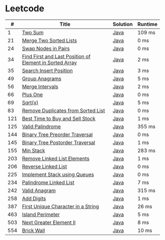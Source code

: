 # Leetcode

| # | Title | Solution | Runtime |
|---| ----- | -------- | ------- |
|1|[ Two Sum](https://leetcode.com/problems/two-sum/)|[Java](./solutions/1.%20Two%20Sum.java)|109 ms|
|21|[ Merge Two Sorted Lists](https://leetcode.com/problems/merge-two-sorted-lists/)|[Java](./solutions/21.%20Merge%20Two%20Sorted%20Lists.java)|0 ms|
|24|[ Swap Nodes in Pairs](https://leetcode.com/problems/swap-nodes-in-pairs/)|[Java](./solutions/24.%20Swap%20Nodes%20in%20Pairs.java)|0 ms|
|34|[ Find First and Last Position of Element in Sorted Array](https://leetcode.com/problems/find-first-and-last-position-of-element-in-sorted-array/)|[Java](./solutions/34.%20Find%20First%20and%20Last%20Position%20of%20Element%20in%20Sorted%20Array.java)|2 ms|
|35|[ Search Insert Position](https://leetcode.com/problems/search-insert-position/)|[Java](./solutions/35.%20Search%20Insert%20Position.java)|3 ms|
|49|[ Group Anagrams](https://leetcode.com/problems/group-anagrams/)|[Java](./solutions/49.%20Group%20Anagrams.java)|5 ms|
|56|[ Merge Intervals](https://leetcode.com/problems/merge-intervals/)|[Java](./solutions/56.%20Merge%20Intervals.java)|2 ms|
|66|[ Plus One](https://leetcode.com/problems/plus-one/)|[Java](./solutions/66.%20Plus%20One.java)|0 ms|
|69|[ Sqrt(x)](https://leetcode.com/problems/sqrtx/)|[Java](./solutions/69.%20Sqrt(x).java)|5 ms|
|83|[ Remove Duplicates from Sorted List](https://leetcode.com/problems/remove-duplicates-from-sorted-list/)|[Java](./solutions/83.%20Remove%20Duplicates%20from%20Sorted%20List.java)|0 ms|
|121|[ Best Time to Buy and Sell Stock](https://leetcode.com/problems/best-time-to-buy-and-sell-stock/)|[Java](./solutions/121.%20Best%20Time%20to%20Buy%20and%20Sell%20Stock.java)|1 ms|
|125|[ Valid Palindrome](https://leetcode.com/problems/valid-palindrome/)|[Java](./solutions/125.%20Valid%20Palindrome.java)|355 ms|
|144|[ Binary Tree Preorder Traversal](https://leetcode.com/problems/binary-tree-preorder-traversal/)|[Java](./solutions/144.%20Binary%20Tree%20Preorder%20Traversal.java)|0 ms|
|145|[ Binary Tree Postorder Traversal](https://leetcode.com/problems/binary-tree-postorder-traversal/)|[Java](./solutions/145.%20Binary%20Tree%20Postorder%20Traversal.java)|1 ms|
|155|[ Min Stack](https://leetcode.com/problems/min-stack/)|[Java](./solutions/155.%20Min%20Stack.java)|283 ms|
|203|[ Remove Linked List Elements](https://leetcode.com/problems/remove-linked-list-elements/)|[Java](./solutions/203.%20Remove%20Linked%20List%20Elements.java)|1 ms|
|206|[ Reverse Linked List](https://leetcode.com/problems/reverse-linked-list/)|[Java](./solutions/206.%20Reverse%20Linked%20List.java)|0 ms|
|225|[ Implement Stack using Queues](https://leetcode.com/problems/implement-stack-using-queues/)|[Java](./solutions/225.%20Implement%20Stack%20using%20Queues.java)|0 ms|
|234|[ Palindrome Linked List](https://leetcode.com/problems/palindrome-linked-list/)|[Java](./solutions/234.%20Palindrome%20Linked%20List.java)|7 ms|
|242|[ Valid Anagram](https://leetcode.com/problems/valid-anagram/)|[Java](./solutions/242.%20Valid%20Anagram.java)|315 ms|
|258|[ Add Digits](https://leetcode.com/problems/add-digits/)|[Java](./solutions/258.%20Add%20Digits.java)|1 ms|
|387|[ First Unique Character in a String](https://leetcode.com/problems/first-unique-character-in-a-string/)|[Java](./solutions/387.%20First%20Unique%20Character%20in%20a%20String.java)|26 ms|
|463|[ Island Perimeter](https://leetcode.com/problems/island-perimeter/)|[Java](./solutions/463.%20Island%20Perimeter.java)|5 ms|
|503|[ Next Greater Element II](https://leetcode.com/problems/next-greater-element-ii/)|[Java](./solutions/503.%20Next%20Greater%20Element%20II.java)|8 ms|
|554|[ Brick Wall](https://leetcode.com/problems/brick-wall/)|[Java](./solutions/554.%20Brick%20Wall.java)|10 ms|
